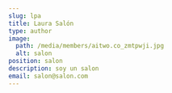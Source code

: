 ```yaml
---
slug: lpa
title: Laura Salón
type: author
image:
  path: /media/members/aitwo.co_zmtpwji.jpg
  alt: salon
position: salon
description: s﻿oy un salon
email: salon@salon.com
---
```

